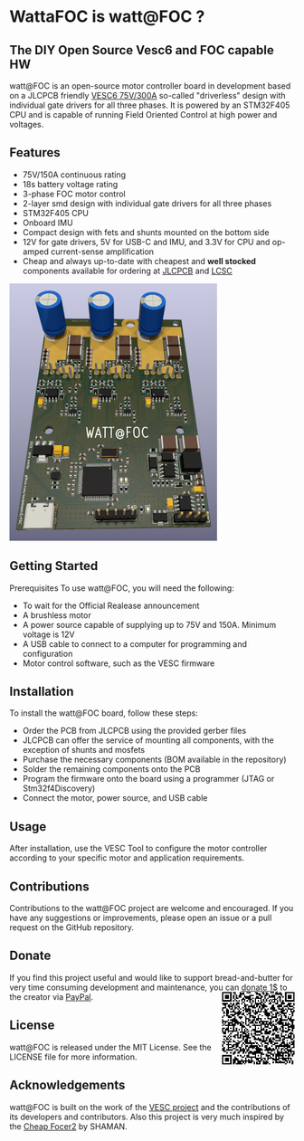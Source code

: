 # WattaFOC is watt@FOC ?

## The DIY Open Source Vesc6 and FOC capable HW

watt@FOC is an open-source motor controller board in development based on a JLCPCB friendly [VESC6 75V/300A](https://vesc-project.com/sites/default/files/Benjamin%20Posts/vesc_75_300.pdf) so-called "driverless" design with individual gate drivers for all three phases. It is powered by an STM32F405 CPU and is capable of running Field Oriented Control at high power and voltages.

## Features
* 75V/150A continuous rating
* 18s battery voltage rating
* 3-phase FOC motor control
* 2-layer smd design with individual gate drivers for all three phases
* STM32F405 CPU
* Onboard IMU
* Compact design with fets and shunts mounted on the bottom side
* 12V for gate drivers, 5V for USB-C and IMU, and 3.3V for CPU and op-amped current-sense amplification
* Cheap and always up-to-date with cheapest and **well stocked** components available for ordering at [JLCPCB](https://jlcpcb.com/) and [LCSC](https://www.lcsc.com)
<img src="ns.png"  width="367" height="455">

## Getting Started
Prerequisites
To use watt@FOC, you will need the following:

* To wait for the Official Realease announcement
* A brushless motor
* A power source capable of supplying up to 75V and 150A. Minimum voltage is 12V
* A USB cable to connect to a computer for programming and configuration
* Motor control software, such as the VESC firmware

## Installation
To install the watt@FOC board, follow these steps:

* Order the PCB from JLCPCB using the provided gerber files
* JLCPCB can offer the service of mounting all components, with the exception of shunts and mosfets
* Purchase the necessary components (BOM available in the repository)
* Solder the remaining components onto the PCB
* Program the firmware onto the board using a programmer (JTAG or Stm32f4Discovery)
* Connect the motor, power source, and USB cable

## Usage
After installation, use the VESC Tool to configure the motor controller according to your specific motor and application requirements.

## Contributions
Contributions to the watt@FOC project are welcome and encouraged. If you have any suggestions or improvements, please open an issue or a pull request on the GitHub repository.

## Donate
If you find this project useful and would like to support bread-and-butter for very time consuming development and maintenance, you can [donate 1$](https://www.paypal.com/donate/?business=R5QUC7RNEPKDC&no_recurring=0&item_name=A+small+but+important+contribution+for+Development+and+Maintenance.+Thank+You+very+much.&currency_code=USD) to the creator via [PayPal](https://www.paypal.com/donate/?business=R5QUC7RNEPKDC&no_recurring=0&item_name=A+small+but+important+contribution+for+Development+and+Maintenance.+Thank+You+very+much.&currency_code=USD).
<img align="right" src="QR-kode.png">


## License
watt@FOC is released under the MIT License. See the LICENSE file for more information.

## Acknowledgements
watt@FOC is built on the work of the [VESC project](https://github.com/vedderb/bldc) and the contributions of its developers and contributors. Also this project is very much inspired by the [Cheap Focer2](https://github.com/shamansystems/Cheap-FOCer-2/blob/Developer-Branch/README.md) by SHAMAN.
